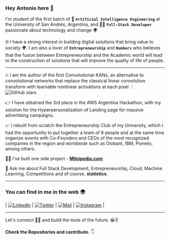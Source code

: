 <!-- 
Hope you ❤️ the repo. Don't forget to follow. 
-->

### Hey Antonio here 👋

I'm student of the first batch of 🧠 **`Artificial Intelligence Engineering`** at the University of San Andrés, Argentina, and 👨‍💻 **`Full-Stack Developer`** passionate about technology and change 🌍


🤓 I have a strong interest in building digital solutions that bring value to society 🌍. I am also a lover of **`Entrepreneurship`** and **`Numbers`** who believes that the fusion between Entrepreneurship and the Academic world will lead to the construction of solutions that will improve the quality of life of people.

---



<!--- 🎁 Thanks for checking my profile. I got something for you 👉 [**Flexbox-Guide**](https://flexbox-guide.vercel.app/)⚡ A Guide for the concept of `CSS Flexbox`, `Responsive Design` and Simply `CSS code Generator`. 🎉 (agregar algo de la carrera mio)-->

 🔥 I am the author of the first Convolutional-KANs, an alternative to convolutional networks that replace the classical linear convolution transform with learnable nonlinear activations at each pixel  ｜ ![GitHub stars](https://img.shields.io/github/stars/AntonioTepsich/Convolutional-KANs?style=social)
 
 👉 I have obtained the 3rd place in the AWS Argentina Hackathon, with my solution for the Hyperpersonalization of Landing page for massive advertising campaigns.

 📈  I rebuilt from scratch the Entrepreneurship Club of my University, which I had the opportunity to put together a team of 8 people and at the same time organize events with Co-Founders and CEOs of the most recognized companies in the region and worldwide such as Globant, IBM, Pomelo, among others.  
 
 👨‍💻 I've built one side project - [**Mileipedia.com**](https://mileipedia.com)

 💬 Ask me about Full Stack Development, Entrepreneurship, Cloud, Machine Learning, Competitions and of course, **statistics**.
 
---
### You can find in me in the web 🌍


| [![LinkedIn](http://img.shields.io/badge/-LinkedIn-0077B5?style=flat&logo=linkedIn&logoColor=white)][linkedin] |
 [![Twitter](http://img.shields.io/badge/-Twitter-1DA1F2?style=flat&logo=twitter&logoColor=white)][twitter] |
 [![Mail](https://img.shields.io/badge/-Gmail-D14836?style=flat&logo=gmail&logoColor=white)][mail] |
 [![Instagram](http://img.shields.io/badge/-Instagram-E4405F?style=flat&logo=instagram&logoColor=white)][instagram] |

---

Let's connect 👨‍💻 and build the tools of the future. 😁✌ 

**Check the Repositories and contribute.** 👇


[linkedin]: https://www.linkedin.com/in/antonio-tepsich/?locale=en_US
[mail]:mailto:atepsich@udesa.edu.ar
[twitter]: https://x.com/antonio_tepsich
[instagram]: https://www.instagram.com/antoniotepsich/
